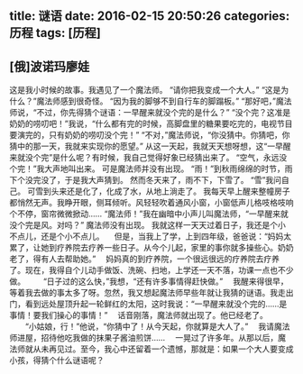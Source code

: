 title: 谜语
date: 2016-02-15 20:50:26
categories: 历程
tags: [历程]
---

## [俄]波诺玛廖娃

  这是我小时候的故事。我遇见了一个魔法师。
  “请你把我变成一个大人。”
  “这是为什么？”魔法师感到很奇怪。
  “因为我的脚够不到自行车的脚蹋板。”
  “那好吧，”魔法师说，“不过，你先得猜个谜语：一早醒来就没个完的是什么？”
  “没个完？这准是奶奶的唠叨吧！”我说，“什么都有完的时候，高脚盘里的糖果要吃完的，电视节目要演完的，只有奶奶的唠叨没个完！”
  “不对，”魔法师说，“你没猜中。你猜吧，你猜中的那一天，我就来实现你的愿望。”
  从这一天起，我就天天想呀想，这“一早醒来就没个完”是什么呢？有时候，我自己觉得好象已经猜出来了。
  “空气，永远没个完！”我大声地叫出来。
  可是魔法师并没有出现。
  “雨！”到秋雨绵绵的时节，雨下个没完没了，于是我大声猜到。
  然而冬天来了，雨不下，下雪了。
  “雪”我问自己。
  可雪到头来还是化了，化成了水，从地上淌走了。
  我每天早上醒来整幢房子都悄然无声。我睁开眼，侧耳倾听。风轻轻吹着通风小窗，小窗低声儿格吱格吱响个不停，窗帘微微掀动……
  “魔法师！”我在幽暗中小声儿叫魔法师，“一早醒来就没个完是风。对吗？”
  魔法师没有出现。
  我就这样一天天过着日子，我还是个小不点儿，还是个小不点儿。
　但是，当我上了学，上到四年级，爸爸说：“妈妈太累了，让她到疗养院去疗养一些日子。从今个儿起，家里的事你就多操些心。奶奶老了，得有人去帮助她。”
　妈妈真的到疗养院，一个很远很远的疗养院去疗养了。现在，我得自个儿动手做饭、洗碗、扫地，上学还一天不落，功课一点也不少做。
　　“日子过的这么快，”我想，“还有许多事情得赶快做。”
　我醒来得很早，等着我去做的事太多了呀。忽然，我又想起魔法师早些年就让我猜的谜语。我走出门，看到远处屋顶升起一轮鲜红的太阳，这时我说：“一早醒来就没个完的……是事情！要我们操心的事情！”
　话音刚落，魔法师就出现了。他已经老了。
　　“小姑娘，行！”他说，“你猜中了！从今天起，你就算是大人了。”
　我请魔法师进屋，招待他吃我做的抹果子酱油煎饼……
　一晃过了许多年。从那以后，魔法师就从未再见过。至今，我心中还留着一个遗憾，那就是：如果一个大人要变成小孩，得猜个什么谜语呢？

  
